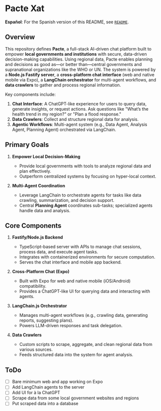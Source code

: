 # Pacte Xat

**Español**: For the Spanish version of this README, see [`README`](./docs/README_es.md).

## Overview

This repository defines **Pacte**, a full-stack AI-driven chat platform built to empower **local governments and institutions** with secure, data-driven decision-making capabilities. Using regional data, Pacte enables planning and decisions as good as—or better than—central governments and supranational organizations like the WHO or UN. The system is powered by a **Node.js Fastify server**, a **cross-platform chat interface** (web and native mobile via Expo), a **LangChain orchestrator** for multi-agent workflows, and **data crawlers** to gather and process regional information.

Key components include:

1. **Chat Interface**: A ChatGPT-like experience for users to query data, generate insights, or request actions. Ask questions like "What’s the health trend in my region?" or "Plan a flood response."
2. **Data Crawlers**: Collect and structure regional data for analysis.
3. **Agentic Workflows**: Multi-agent system (e.g., Data Agent, Analysis Agent, Planning Agent) orchestrated via LangChain.

## Primary Goals

1. **Empower Local Decision-Making**  
   - Provide local governments with tools to analyze regional data and plan effectively.  
   - Outperform centralized systems by focusing on hyper-local context.

2. **Multi-Agent Coordination**  
   - Leverage LangChain to orchestrate agents for tasks like data crawling, summarization, and decision support.  
   - Central **Planning Agent** coordinates sub-tasks; specialized agents handle data and analysis.

## Core Components

1. **Fastify/Node.js Backend**  
   - TypeScript-based server with APIs to manage chat sessions, process data, and execute agent tasks.  
   - Integrates with containerized environments for secure computation.  
   - Serves the chat interface and mobile app backend.

2. **Cross-Platform Chat (Expo)**  
   - Built with Expo for web and native mobile (iOS/Android) compatibility.  
   - Provides a ChatGPT-like UI for querying data and interacting with agents.

3. **LangChain.js Orchestrator**  
   - Manages multi-agent workflows (e.g., crawling data, generating reports, suggesting plans).  
   - Powers LLM-driven responses and task delegation.

4. **Data Crawlers**  
   - Custom scripts to scrape, aggregate, and clean regional data from various sources.  
   - Feeds structured data into the system for agent analysis.

## ToDo

- [ ] Bare minimum web and app working on Expo
- [ ] Add LangChain agents to the server
- [ ] Add UI for à la ChatGPT
- [ ] Scrape data from some local government websites and regions
- [ ] Put scraped data into a database
